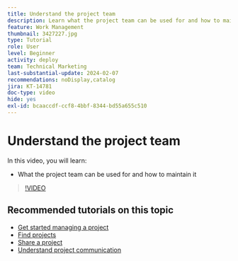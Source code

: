 ```yaml
---
title: Understand the project team
description: Learn what the project team can be used for and how to maintain it.
feature: Work Management
thumbnail: 3427227.jpg
type: Tutorial
role: User
level: Beginner
activity: deploy
team: Technical Marketing
last-substantial-update: 2024-02-07
recommendations: noDisplay,catalog
jira: KT-14781
doc-type: video
hide: yes
exl-id: bcaaccdf-ccf8-4bbf-8344-bd55a655c510
---
```

# Understand the project team

In this video, you will learn:

* What the project team can be used for and how to maintain it

>[!VIDEO](https://video.tv.adobe.com/v/3427227/?quality=12&learn=on)

## Recommended tutorials on this topic

* [Get started managing a project](/help/manage-work/projects/getting-started-manage-a-project.md)
* [Find projects](/help/manage-work/projects/find-projects.md)
* [Share a project](/help/manage-work/projects/share-a-project.md)
* [Understand project communication](/help/manage-work/projects/understand-project-communication.md)
